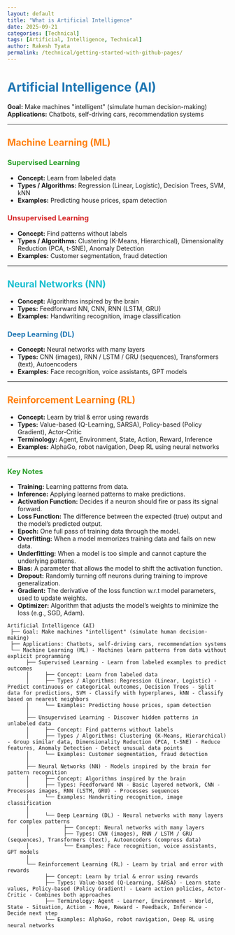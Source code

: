 ```yaml
---
layout: default
title: "What is Artificial Intelligence"
date: 2025-09-21
categories: [Technical]
tags: [Artificial, Intelligence, Technical]
author: Rakesh Tyata
permalink: /technical/getting-started-with-github-pages/
---
```


# <span style="color:#1f77b4;">Artificial Intelligence (AI)</span>

**Goal:** Make machines "intelligent" (simulate human decision-making)  
**Applications:** Chatbots, self-driving cars, recommendation systems

---

## <span style="color:#ff7f0e;">Machine Learning (ML)</span>

### <span style="color:#2ca02c;">Supervised Learning</span>

- **Concept:** Learn from labeled data
- **Types / Algorithms:** Regression (Linear, Logistic), Decision Trees, SVM, kNN
- **Examples:** Predicting house prices, spam detection

### <span style="color:#d62728;">Unsupervised Learning</span>

- **Concept:** Find patterns without labels
- **Types / Algorithms:** Clustering (K-Means, Hierarchical), Dimensionality Reduction (PCA, t-SNE), Anomaly Detection
- **Examples:** Customer segmentation, fraud detection

---

## <span style="color:#17becf;">Neural Networks (NN)</span>

- **Concept:** Algorithms inspired by the brain
- **Types:** Feedforward NN, CNN, RNN (LSTM, GRU)
- **Examples:** Handwriting recognition, image classification

### <span style="color:#1f77b4;">Deep Learning (DL)</span>

- **Concept:** Neural networks with many layers
- **Types:** CNN (images), RNN / LSTM / GRU (sequences), Transformers (text), Autoencoders
- **Examples:** Face recognition, voice assistants, GPT models

---

## <span style="color:#ff7f0e;">Reinforcement Learning (RL)</span>

- **Concept:** Learn by trial & error using rewards
- **Types:** Value-based (Q-Learning, SARSA), Policy-based (Policy Gradient), Actor-Critic
- **Terminology:** Agent, Environment, State, Action, Reward, Inference
- **Examples:** AlphaGo, robot navigation, Deep RL using neural networks

---

### <span style="color:#2ca02c;">Key Notes</span>

- **Training:** Learning patterns from data.
- **Inference:** Applying learned patterns to make predictions.
- **Activation Function:** Decides if a neuron should fire or pass its signal forward.
- **Loss Function:** The difference between the expected (true) output and the model’s predicted output.
- **Epoch:** One full pass of training data through the model.
- **Overfitting:** When a model memorizes training data and fails on new data.
- **Underfitting:** When a model is too simple and cannot capture the underlying patterns.
- **Bias:** A parameter that allows the model to shift the activation function.
- **Dropout:** Randomly turning off neurons during training to improve generalization.
- **Gradient:** The derivative of the loss function w.r.t model parameters, used to update weights.
- **Optimizer:** Algorithm that adjusts the model’s weights to minimize the loss (e.g., SGD, Adam).

```
Artificial Intelligence (AI)
 ├── Goal: Make machines "intelligent" (simulate human decision-making)
 ├── Applications: Chatbots, self-driving cars, recommendation systems
 └── Machine Learning (ML) - Machines learn patterns from data without explicit programming
      ├── Supervised Learning - Learn from labeled examples to predict outcomes
      │     ├── Concept: Learn from labeled data
      │     ├── Types / Algorithms: Regression (Linear, Logistic) - Predict continuous or categorical outcomes, Decision Trees - Split data for predictions, SVM - Classify with hyperplanes, kNN - Classify based on nearest neighbors
      │     └── Examples: Predicting house prices, spam detection
      │
      ├── Unsupervised Learning - Discover hidden patterns in unlabeled data
      │     ├── Concept: Find patterns without labels
      │     ├── Types / Algorithms: Clustering (K-Means, Hierarchical) - Group similar data, Dimensionality Reduction (PCA, t-SNE) - Reduce features, Anomaly Detection - Detect unusual data points
      │     └── Examples: Customer segmentation, fraud detection
      │
      ├── Neural Networks (NN) - Models inspired by the brain for pattern recognition
      │     ├── Concept: Algorithms inspired by the brain
      │     ├── Types: Feedforward NN - Basic layered network, CNN - Processes images, RNN (LSTM, GRU) - Processes sequences
      │     └── Examples: Handwriting recognition, image classification
      │
      │     └── Deep Learning (DL) - Neural networks with many layers for complex patterns
      │           ├── Concept: Neural networks with many layers
      │           ├── Types: CNN (images), RNN / LSTM / GRU (sequences), Transformers (text), Autoencoders (compress data)
      │           └── Examples: Face recognition, voice assistants, GPT models
      │
      └── Reinforcement Learning (RL) - Learn by trial and error with rewards
            ├── Concept: Learn by trial & error using rewards
            ├── Types: Value-based (Q-Learning, SARSA) - Learn state values, Policy-based (Policy Gradient) - Learn action policies, Actor-Critic - Combines both approaches
            ├── Terminology: Agent - Learner, Environment - World, State - Situation, Action - Move, Reward - Feedback, Inference - Decide next step
            └── Examples: AlphaGo, robot navigation, Deep RL using neural networks
```

